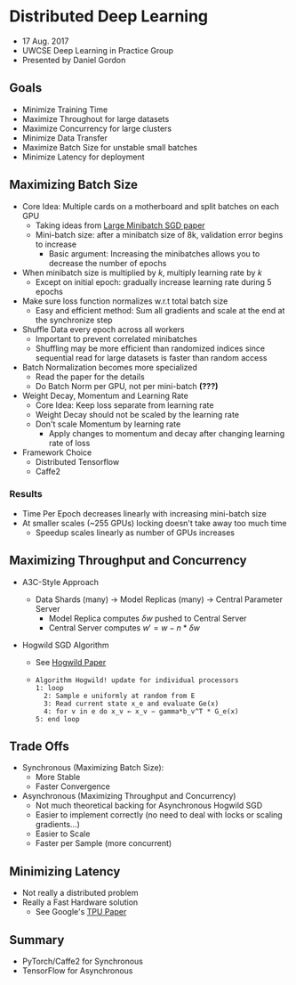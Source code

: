 # Distributed Deep Learning

- 17 Aug. 2017
- UWCSE Deep Learning in Practice Group
- Presented by Daniel Gordon

## Goals

- Minimize Training Time
- Maximize Throughout for large datasets
- Maximize Concurrency for large clusters
- Minimize Data Transfer
- Maximize Batch Size for unstable small batches
- Minimize Latency for deployment

## Maximizing Batch Size

- Core Idea: Multiple cards on a motherboard and split batches on each GPU
  - Taking ideas from [Large Minibatch SGD paper](https://arxiv.org/pdf/1706.02677.pdf) 
  - Mini-batch size: after a minibatch size of 8k, validation error begins to increase 
    - Basic argument: Increasing the minibatches allows you to decrease the number of epochs
- When minibatch size is multiplied by $k$, multiply learning rate by $k$
  - Except on initial epoch: gradually increase learning rate during 5 epochs
- Make sure loss function normalizes w.r.t total batch size
  - Easy and efficient method: Sum all gradients and scale at the end at the synchronize step
- Shuffle Data every epoch across all workers 
  - Important to prevent correlated minibatches
  - Shuffling may be more efficient than randomized indices since sequential read for large datasets is faster than random access
- Batch Normalization becomes more specialized
  - Read the paper for the details
  - Do Batch Norm per GPU, not per mini-batch **(???)**
- Weight Decay, Momentum and Learning Rate
  - Core Idea: Keep loss separate from learning rate
  - Weight Decay should not be scaled by the learning rate
  - Don't scale Momentum by learning rate
    -  Apply changes to momentum and decay after changing learning rate of loss
- Framework Choice
  - Distributed Tensorflow
  - Caffe2

### Results

- Time Per Epoch decreases linearly with increasing mini-batch size
- At smaller scales (~255 GPUs) locking doesn't take away too much time
  - Speedup scales linearly as number of GPUs increases

## Maximizing Throughput and Concurrency

- A3C-Style Approach

  - Data Shards (many) -> Model Replicas (many) -> Central Parameter Server
    - Model Replica computes $\delta w$ pushed to Central Server 
    - Central Server computes $w' = w - n * \delta w$

- Hogwild SGD Algorithm

  - See [Hogwild Paper](https://arxiv.org/abs/1106.5730)

  - ```
    Algorithm Hogwild! update for individual processors
    1: loop
      2: Sample e uniformly at random from E
      3: Read current state x_e and evaluate Ge(x)
      4: for v in e do x_v ← x_v − gamma*b_v^T * G_e(x)
    5: end loop
    ```

## Trade Offs

- Synchronous (Maximizing Batch Size): 
  - More Stable
  - Faster Convergence
- Asynchronous (Maximizing Throughput and Concurrency)
  - Not much theoretical backing for Asynchronous Hogwild SGD
  - Easier to implement correctly (no need to deal with locks or scaling gradients...)
  - Easier to Scale
  - Faster per Sample (more concurrent)

## Minimizing Latency

- Not really a distributed problem
- Really a Fast Hardware solution 
  - See Google's [TPU Paper](https://arxiv.org/pdf/1704.04760.pdf)

## Summary

- PyTorch/Caffe2 for Synchronous
- TensorFlow for Asynchronous